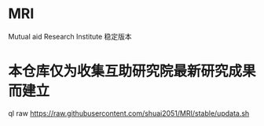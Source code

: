 # MRI
Mutual aid Research Institute   稳定版本
# 本仓库仅为收集互助研究院最新研究成果而建立
  ql raw https://raw.githubusercontent.com/shuai2051/MRI/stable/updata.sh
